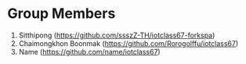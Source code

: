 # Group Members
1. Sitthipong (https://github.com/ssszZ-TH/iotclass67-forkspa)
1. Chaimongkhon Boonmak (https://github.com/Rorogolffu/iotclass67)
1. Name (https://github.com/name/iotclass67)
